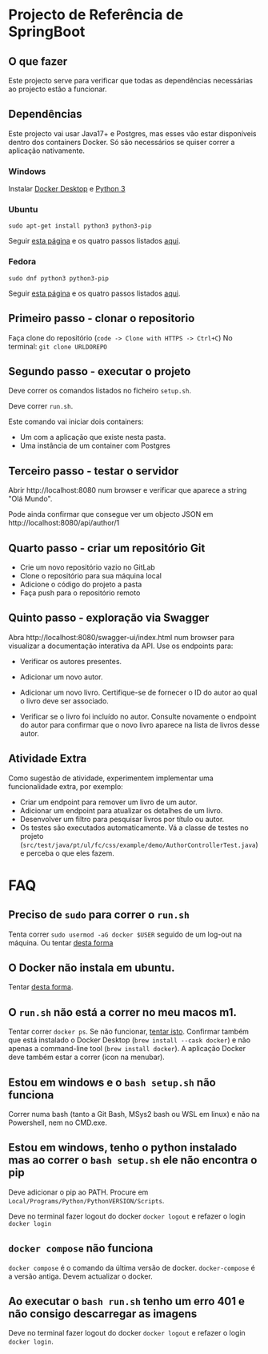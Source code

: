 # Projecto de Referência de SpringBoot

## O que fazer

Este projecto serve para verificar que todas as dependências necessárias ao projecto estão a funcionar.

## Dependências

Este projecto vai usar Java17+ e Postgres, mas esses vão estar disponíveis dentro dos containers Docker. Só são necessários se quiser correr a aplicação nativamente.

### Windows

Instalar [Docker Desktop](https://docs.docker.com/desktop/install/windows-install/) e [Python 3](https://www.python.org/ftp/python/3.11.2/python-3.11.2-amd64.exe)

### Ubuntu

```
sudo apt-get install python3 python3-pip
```

Seguir [esta página](https://docs.docker.com/engine/install/ubuntu/) e os quatro passos listados [aqui](https://docs.docker.com/engine/install/linux-postinstall/#manage-docker-as-a-non-root-user).

### Fedora

```
sudo dnf python3 python3-pip
```

Seguir [esta página](https://docs.docker.com/engine/install/fedora/) e os quatro passos listados [aqui](https://docs.docker.com/engine/install/linux-postinstall/#manage-docker-as-a-non-root-user).


## Primeiro passo - clonar o repositorio

Faça clone do repositório (`code -> Clone with HTTPS -> Ctrl+C`)
No terminal: `git clone URLDOREPO`

## Segundo passo - executar o projeto

Deve correr os comandos listados no ficheiro `setup.sh`.

Deve correr `run.sh`.

Este comando vai iniciar dois containers:

* Um com a aplicação que existe nesta pasta.
* Uma instância de um container com Postgres

## Terceiro passo - testar o servidor

Abrir http://localhost:8080 num browser e verificar que aparece a string "Olá Mundo".

Pode ainda confirmar que consegue ver um objecto JSON em http://localhost:8080/api/author/1

## Quarto passo - criar um repositório Git

* Crie um novo repositório vazio no GitLab
* Clone o repositório para sua máquina local
* Adicione o código do projeto a pasta
* Faça push para o repositório remoto

## Quinto passo - exploração via Swagger

Abra http://localhost:8080/swagger-ui/index.html num browser para visualizar a documentação interativa da API. Use os endpoints para:

* Verificar os autores presentes.

* Adicionar um novo autor.

* Adicionar um novo livro. Certifique-se de fornecer o ID do autor ao qual o livro deve ser associado.

* Verificar se o livro foi incluído no autor. Consulte novamente o endpoint do autor para confirmar que o novo livro aparece na lista de livros desse autor.

## Atividade Extra

Como sugestão de atividade, experimentem implementar uma funcionalidade extra, por exemplo:

* Criar um endpoint para remover um livro de um autor.
* Adicionar um endpoint para atualizar os detalhes de um livro.
* Desenvolver um filtro para pesquisar livros por título ou autor.
* Os testes são executados automaticamente. Vá a classe de testes no projeto (`src/test/java/pt/ul/fc/css/example/demo/AuthorControllerTest.java`) e perceba o que eles fazem.

# FAQ

## Preciso de `sudo` para correr o `run.sh`
Tenta correr `sudo usermod -aG docker $USER` seguido de um log-out na máquina.
Ou tentar [desta forma](https://www.digitalocean.com/community/questions/how-to-fix-docker-got-permission-denied-while-trying-to-connect-to-the-docker-daemon-socket)

## O Docker não instala em ubuntu.

Tentar [desta forma](https://askubuntu.com/a/1411717).

## O `run.sh` não está a correr no meu macos m1.

Tentar correr `docker ps`. Se não funcionar, [tentar isto](https://stackoverflow.com/a/68202428/28516).
Confirmar também que está instalado o Docker Desktop (`brew install --cask docker`) e não apenas a command-line tool (`brew install docker`). A aplicação Docker deve também estar a correr (icon na menubar).


## Estou em windows e o `bash setup.sh` não funciona

Correr numa bash (tanto a Git Bash, MSys2 bash ou WSL em linux) e não na Powershell, nem no CMD.exe.


## Estou em windows, tenho o python instalado mas ao correr o `bash setup.sh` ele não encontra o pip

Deve adicionar o pip ao PATH. Procure em `Local/Programs/Python/PythonVERSION/Scripts`.

Deve no terminal fazer logout do docker `docker logout` e refazer o login `docker login`

## `docker compose` não funciona

`docker compose` é o comando da última versão de docker. `docker-compose` é a versão antiga. Devem actualizar o docker.

## Ao executar o `bash run.sh` tenho um erro 401 e não consigo descarregar as imagens

Deve no terminal fazer logout do docker `docker logout` e refazer o login `docker login`.


